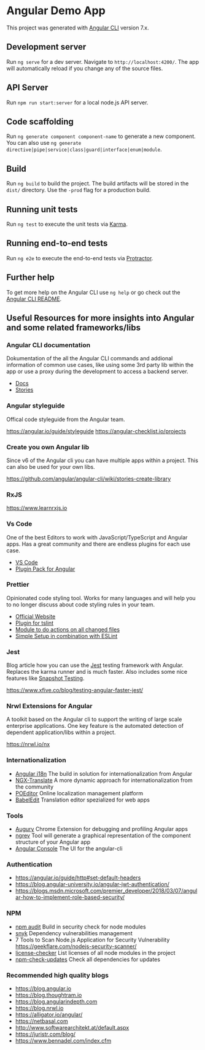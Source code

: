# Angular Demo App

This project was generated with [Angular CLI](https://github.com/angular/angular-cli) version 7.x.

## Development server

Run `ng serve` for a dev server. Navigate to `http://localhost:4200/`. The app will automatically reload if you change any of the source files.

## API Server

Run `npm run start:server` for a local node.js API server.

## Code scaffolding

Run `ng generate component component-name` to generate a new component. You can also use `ng generate directive|pipe|service|class|guard|interface|enum|module`.

## Build

Run `ng build` to build the project. The build artifacts will be stored in the `dist/` directory. Use the `-prod` flag for a production build.

## Running unit tests

Run `ng test` to execute the unit tests via [Karma](https://karma-runner.github.io).

## Running end-to-end tests

Run `ng e2e` to execute the end-to-end tests via [Protractor](http://www.protractortest.org/).

## Further help

To get more help on the Angular CLI use `ng help` or go check out the [Angular CLI README](https://github.com/angular/angular-cli/blob/master/README.md).

## Useful Resources for more insights into Angular and some related frameworks/libs

### Angular CLI documentation

Dokumentation of the all the Angular CLI commands and addional information of common use cases, like using some 3rd party lib within the app or use a proxy during the development to access a backend server.

- [Docs](https://angular.io/cli)
- [Stories](https://github.com/angular/angular-cli/wiki/stories)

### Angular styleguide

Offical code styleguide from the Angular team.

https://angular.io/guide/styleguide
https://angular-checklist.io/projects

### Create you own Angular lib

Since v6 of the Angular cli you can have multiple apps within a project. This can also be used for your own libs.

https://github.com/angular/angular-cli/wiki/stories-create-library

### RxJS

https://www.learnrxjs.io

### Vs Code

One of the best Editors to work with JavaScript/TypeScript and Angular apps. Has a great community and there are endless plugins for each use case.

- [VS Code](https://code.visualstudio.com)
- [Plugin Pack for Angular](https://marketplace.visualstudio.com/items?itemName=johnpapa.angular-essentials)

### Prettier

Opinionated code styling tool. Works for many languages and will help you to no longer discuss about code styling rules in your team.

- [Official Website](https://prettier.io)
- [Plugin for tslint](https://github.com/alexjoverm/tslint-config-prettier)
- [Module to do actions on all changed files](https://github.com/okonet/lint-staged)
- [Simple Setup in combination with ESLint](https://github.com/lipis/prettier-setup/blob/master/README.md)

### Jest

Blog article how you can use the [Jest](https://facebook.github.io/jest/) testing framework with Angular. Replaces the karma runner and is much faster. Also includes some nice features like [Snapshot Testing](https://facebook.github.io/jest/docs/en/snapshot-testing.html).

https://www.xfive.co/blog/testing-angular-faster-jest/

### Nrwl Extensions for Angular

A toolkit based on the Angular cli to support the writing of large scale enterprise applications. One key feature is the automated detection of dependent application/libs within a project.

https://nrwl.io/nx

### Internationalization

- [Angular i18n](https://angular.io/guide/i18n) The build in solution for internationalization from Angular
- [NGX-Translate](http://www.ngx-translate.com) A more dynamic approach for internationalization from the community
- [POEditor](https://poeditor.com) Online localization management platform
- [BabelEdit](https://www.codeandweb.com/babeledit) Translation editor spezialized for web apps

### Tools

- [Augury](https://augury.angular.io) Chrome Extension for debugging and profiling Angular apps
- [ngrev](https://github.com/mgechev/ngrev) Tool will generate a graphical representation of the component structure of your Angular app
- [Angular Console](https://angularconsole.com) The UI for the angular-cli

### Authentication

- https://angular.io/guide/http#set-default-headers
- https://blog.angular-university.io/angular-jwt-authentication/
- https://blogs.msdn.microsoft.com/premier_developer/2018/03/07/angular-how-to-implement-role-based-security/

### NPM

- [npm audit](https://docs.npmjs.com/cli/audit) Build in security check for node modules
- [snyk](https://snyk.io) Dependency vulnerabilities management
- 7 Tools to Scan Node.js Application for Security Vulnerability https://geekflare.com/nodejs-security-scanner/
- [license-checker](https://github.com/davglass/license-checker) List licenses of all node modules in the project
- [npm-check-updates](https://github.com/tjunnone/npm-check-updates) Check all dependencies for updates

### Recommended high quality blogs

- https://blog.angular.io
- https://blog.thoughtram.io
- https://blog.angularindepth.com
- https://blog.nrwl.io
- https://alligator.io/angular/
- https://netbasal.com
- http://www.softwarearchitekt.at/default.aspx
- https://juristr.com/blog/
- https://www.bennadel.com/index.cfm
